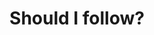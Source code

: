 ---
title: Should I follow?
emoji: 🧡
colorFrom: yellow
colorTo: green
sdk: streamlit
sdk_version: 1.25.0
app_file: app.py
pinned: false
---